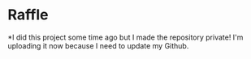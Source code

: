 # Raffle


*I did this project some time ago but I made the repository private!
I'm uploading it now because I need to update my Github.
